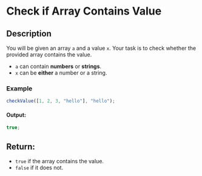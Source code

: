 # Check if Array Contains Value

## Description

You will be given an array `a` and a value `x`. Your task is to check whether the provided array contains the value.

- `a` can contain **numbers** or **strings**.
- `x` can be **either** a number or a string.

### Example

```javascript
checkValue([1, 2, 3, "hello"], "hello");
```

#### Output:

```javascript
true;
```

## Return:

- `true` if the array contains the value.
- `false` if it does not.
